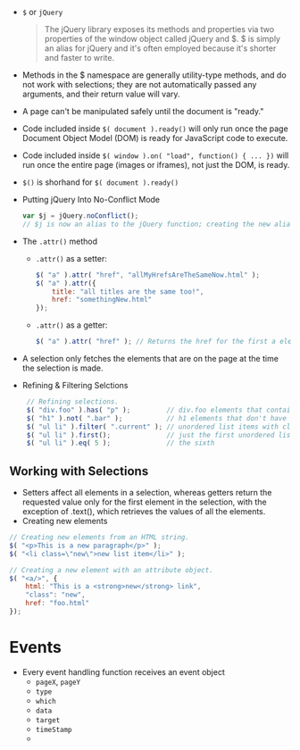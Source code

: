 
- `$` or `jQuery`
    > The jQuery library exposes its methods and properties via two properties of the window object called jQuery and $. $ is simply an alias for jQuery and it's often employed because it's shorter and faster to write.

- Methods in the $ namespace are generally utility-type methods, and do not work with selections; they are not automatically passed any arguments, and their return value will vary.
- A page can't be manipulated safely until the document is "ready."
- Code included inside `$( document ).ready()` will only run once the page Document Object Model (DOM) is ready for JavaScript code to execute. 
- Code included inside `$( window ).on( "load", function() { ... })` will run once the entire page (images or iframes), not just the DOM, is ready.
- `$()` is shorhand for `$( document ).ready()`
- Putting jQuery Into No-Conflict Mode

    ```javascript
    var $j = jQuery.noConflict();
    // $j is now an alias to the jQuery function; creating the new alias is optional.
    ```
- The `.attr()` method
    - `.attr()` as a setter:

        ```js
        $( "a" ).attr( "href", "allMyHrefsAreTheSameNow.html" );
        $( "a" ).attr({
            title: "all titles are the same too!",
            href: "somethingNew.html"
        });
        ```

    - `.attr()` as a getter:
        ```js
        $( "a" ).attr( "href" ); // Returns the href for the first a element in the document
        ``` 

- A selection only fetches the elements that are on the page at the time the selection is made.
- Refining & Filtering Selctions
  
   ```js
    // Refining selections.
    $( "div.foo" ).has( "p" );         // div.foo elements that contain <p> tags
    $( "h1" ).not( ".bar" );           // h1 elements that don't have a class of bar
    $( "ul li" ).filter( ".current" ); // unordered list items with class of current
    $( "ul li" ).first();              // just the first unordered list item
    $( "ul li" ).eq( 5 );              // the sixth
   ```

## Working with Selections

- Setters affect all elements in a selection, whereas getters return the requested value only for the first element in the selection, with the exception of .text(), which retrieves the values of all the elements.
- Creating new elements

```js
// Creating new elements from an HTML string.
$( "<p>This is a new paragraph</p>" );
$( "<li class=\"new\">new list item</li>" );

// Creating a new element with an attribute object.
$( "<a/>", {
    html: "This is a <strong>new</strong> link",
    "class": "new",
    href: "foo.html"
});

```

# Events

- Every event handling function receives an event object
    - `pageX`, `pageY`
    - `type`
    - `which`
    - `data`
    - `target`
    - `timeStamp`
    - 